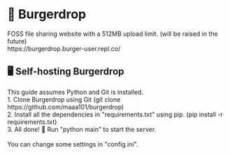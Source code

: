 <h1>🍔 Burgerdrop</h1>
FOSS file sharing website with a 512MB upload limit. (will be raised in the future)<br>
https://burgerdrop.burger-user.repl.co/

<h2>🖥️ Self-hosting Burgerdrop</h2>
This guide assumes Python and Git is installed. <br>
1. Clone Burgerdrop using Git (git clone https://github.com/maaa101/burgerdrop)<br>
2. Install all the dependencies in "requirements.txt" using pip. (pip install -r requirements.txt)<br>
3. All done! 🎉 Run "python main" to start the server.<br>
<br>
You can change some settings in "config.ini".